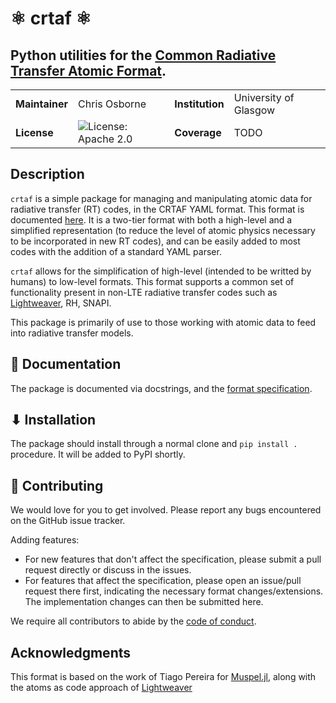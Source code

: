 ⚛ crtaf ⚛
==========
Python utilities for the [Common Radiative Transfer Atomic Format](https://github.com/Goobley/CommonRTAtomicFormat).
-------------------------------------------------------------------------------------------------------------------


|   |   |   |   |
|---|---|---|---|
| __Maintainer__ | Chris Osborne | __Institution__ | University of Glasgow  |
| __License__ | ![License: Apache 2.0](https://img.shields.io/badge/License-Apache_2.0-blue) | __Coverage__ | TODO


Description
-----------

`crtaf` is a simple package for managing and manipulating atomic data for radiative transfer (RT) codes, in the CRTAF YAML format.
This format is documented [here](https://github.com/Goobley/CommonRTAtomicFormat).
It is a two-tier format with both a high-level and a simplified representation (to reduce the level of atomic physics necessary to be incorporated in new RT codes), and can be easily added to most codes with the addition of a standard YAML parser.

`crtaf` allows for the simplification of high-level (intended to be writted by humans) to low-level formats.
This format supports a common set of functionality present in non-LTE radiative transfer codes such as [Lightweaver](https://github.com/Goobley/Lightweaver), RH, SNAPI.

This package is primarily of use to those working with atomic data to feed into radiative transfer models.

📖 Documentation
----------------

The package is documented via docstrings, and the [format specification](https://github.com/Goobley/CommonRTAtomicFormat).

⬇ Installation
--------------

The package should install through a normal clone and `pip install .` procedure.
It will be added to PyPI shortly.

🤝 Contributing
---------------

We would love for you to get involved.
Please report any bugs encountered on the GitHub issue tracker.

Adding features:
- For new features that don't affect the specification, please submit a pull
request directly or discuss in the issues.
- For features that affect the specification, please open an issue/pull request there first, indicating the necessary format changes/extensions. The implementation changes can then be submitted here.

We require all contributors to abide by the [code of conduct](CODE_OF_CONDUCT.md).

Acknowledgments
---------------

This format is based on the work of Tiago Pereira for [Muspel.jl](https://github.com/tiagopereira/Muspel.jl), along with the atoms as code approach of [Lightweaver](https://github.com/Lightweaver)
